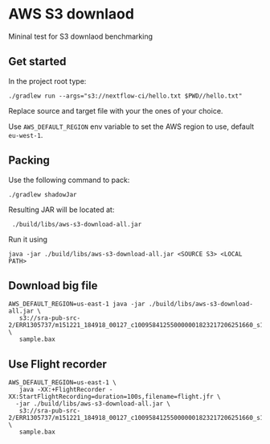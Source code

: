 # AWS S3 downlaod 

Mininal test for S3 downlaod benchmarking 

## Get started 

In the project root type:

    ./gradlew run --args="s3://nextflow-ci/hello.txt $PWD//hello.txt"

Replace source and target file with your the ones of your choice.

Use `AWS_DEFAULT_REGION` env variable to set the AWS region to use, default `eu-west-1`. 

## Packing  

Use the following command to pack:

    ./gradlew shadowJar


Resulting JAR will be located at:

     ./build/libs/aws-s3-download-all.jar 

Run it using 


    java -jar ./build/libs/aws-s3-download-all.jar <SOURCE S3> <LOCAL PATH>


## Download big file

    AWS_DEFAULT_REGION=us-east-1 java -jar ./build/libs/aws-s3-download-all.jar \
       s3://sra-pub-src-2/ERR1305737/m151221_184918_00127_c100958412550000001823217206251660_s1_p0.1.bax.h5.1 \
       sample.bax 

## Use Flight recorder


    AWS_DEFAULT_REGION=us-east-1 \
       java -XX:+FlightRecorder -XX:StartFlightRecording=duration=100s,filename=flight.jfr \
      -jar ./build/libs/aws-s3-download-all.jar \
       s3://sra-pub-src-2/ERR1305737/m151221_184918_00127_c100958412550000001823217206251660_s1_p0.1.bax.h5.1 \
       sample.bax 

